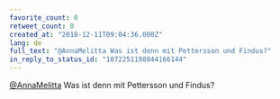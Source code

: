```yaml
---
favorite_count: 0
retweet_count: 0
created_at: "2018-12-11T09:04:36.000Z"
lang: de
full_text: "@AnnaMelitta Was ist denn mit Pettersson und Findus?"
in_reply_to_status_id: "1072251198844166144"
---
```


[@AnnaMelitta](https://twitter.com/AnnaMelitta) Was ist denn mit Pettersson und
Findus?
